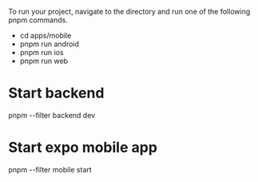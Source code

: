 To run your project, navigate to the directory and run one of the following pnpm commands.

- cd apps/mobile
- pnpm run android
- pnpm run ios
- pnpm run web

# Start backend

pnpm --filter backend dev

# Start expo mobile app

pnpm --filter mobile start
